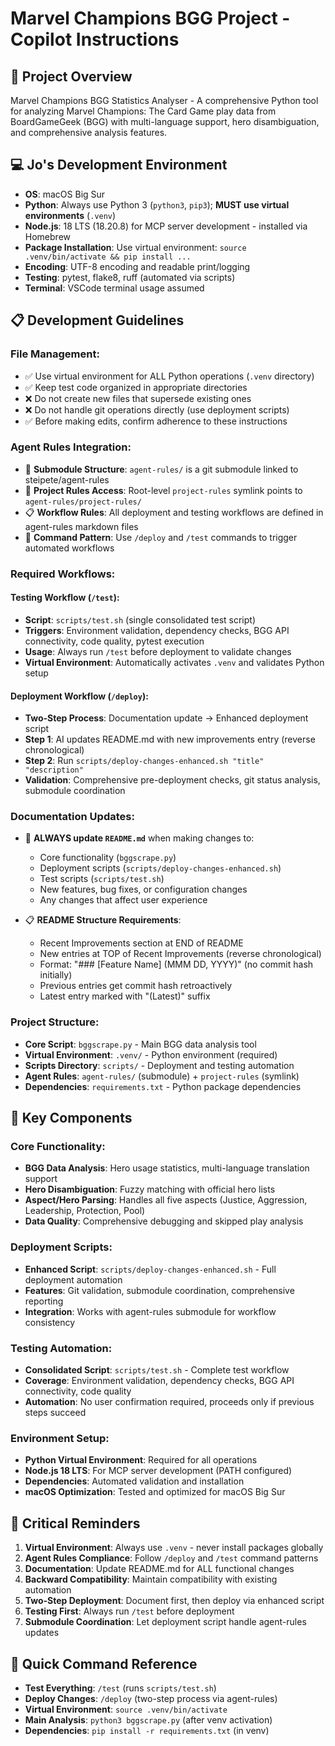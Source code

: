 # Marvel Champions BGG Project - Copilot Instructions

## 🎯 **Project Overview**
Marvel Champions BGG Statistics Analyser - A comprehensive Python tool for analyzing Marvel Champions: The Card Game play data from BoardGameGeek (BGG) with multi-language support, hero disambiguation, and comprehensive analysis features.

## 💻 **Jo's Development Environment**
- **OS**: macOS Big Sur
- **Python**: Always use Python 3 (`python3`, `pip3`); **MUST use virtual environments** (`.venv`)
- **Node.js**: 18 LTS (18.20.8) for MCP server development - installed via Homebrew
- **Package Installation**: Use virtual environment: `source .venv/bin/activate && pip install ...`
- **Encoding**: UTF-8 encoding and readable print/logging
- **Testing**: pytest, flake8, ruff (automated via scripts)
- **Terminal**: VSCode terminal usage assumed

## 📋 **Development Guidelines**

### **File Management:**
- ✅ Use virtual environment for ALL Python operations (`.venv` directory)
- ✅ Keep test code organized in appropriate directories
- ❌ Do not create new files that supersede existing ones
- ❌ Do not handle git operations directly (use deployment scripts)
- ✅ Before making edits, confirm adherence to these instructions

### **Agent Rules Integration:**
- 🔧 **Submodule Structure**: `agent-rules/` is a git submodule linked to steipete/agent-rules
- 🔗 **Project Rules Access**: Root-level `project-rules` symlink points to `agent-rules/project-rules/`
- 📋 **Workflow Rules**: All deployment and testing workflows are defined in agent-rules markdown files
- 🚀 **Command Pattern**: Use `/deploy` and `/test` commands to trigger automated workflows

### **Required Workflows:**

#### **Testing Workflow (`/test`):**
- **Script**: `scripts/test.sh` (single consolidated test script)
- **Triggers**: Environment validation, dependency checks, BGG API connectivity, code quality, pytest execution
- **Usage**: Always run `/test` before deployment to validate changes
- **Virtual Environment**: Automatically activates `.venv` and validates Python setup

#### **Deployment Workflow (`/deploy`):**
- **Two-Step Process**: Documentation update → Enhanced deployment script
- **Step 1**: AI updates README.md with new improvements entry (reverse chronological)
- **Step 2**: Run `scripts/deploy-changes-enhanced.sh "title" "description"`
- **Validation**: Comprehensive pre-deployment checks, git status analysis, submodule coordination

### **Documentation Updates:**
- 📝 **ALWAYS update `README.md`** when making changes to:
  - Core functionality (`bggscrape.py`)
  - Deployment scripts (`scripts/deploy-changes-enhanced.sh`)
  - Test scripts (`scripts/test.sh`)
  - New features, bug fixes, or configuration changes
  - Any changes that affect user experience

- 📋 **README Structure Requirements**:
  - Recent Improvements section at END of README
  - New entries at TOP of Recent Improvements (reverse chronological)
  - Format: "### [Feature Name] (MMM DD, YYYY)" (no commit hash initially)
  - Previous entries get commit hash retroactively
  - Latest entry marked with "(Latest)" suffix

### **Project Structure:**
- **Core Script**: `bggscrape.py` - Main BGG data analysis tool
- **Virtual Environment**: `.venv/` - Python environment (required)
- **Scripts Directory**: `scripts/` - Deployment and testing automation
- **Agent Rules**: `agent-rules/` (submodule) + `project-rules` (symlink)
- **Dependencies**: `requirements.txt` - Python package dependencies

## 🔧 **Key Components**

### **Core Functionality:**
- **BGG Data Analysis**: Hero usage statistics, multi-language translation support
- **Hero Disambiguation**: Fuzzy matching with official hero lists
- **Aspect/Hero Parsing**: Handles all five aspects (Justice, Aggression, Leadership, Protection, Pool)
- **Data Quality**: Comprehensive debugging and skipped play analysis

### **Deployment Scripts:**
- **Enhanced Script**: `scripts/deploy-changes-enhanced.sh` - Full deployment automation
- **Features**: Git validation, submodule coordination, comprehensive reporting
- **Integration**: Works with agent-rules submodule for workflow consistency

### **Testing Automation:**
- **Consolidated Script**: `scripts/test.sh` - Complete test workflow
- **Coverage**: Environment validation, dependency checks, BGG API connectivity, code quality
- **Automation**: No user confirmation required, proceeds only if previous steps succeed

### **Environment Setup:**
- **Python Virtual Environment**: Required for all operations
- **Node.js 18 LTS**: For MCP server development (PATH configured)
- **Dependencies**: Automated validation and installation
- **macOS Optimization**: Tested and optimized for macOS Big Sur

## 🚨 **Critical Reminders**

1. **Virtual Environment**: Always use `.venv` - never install packages globally
2. **Agent Rules Compliance**: Follow `/deploy` and `/test` command patterns
3. **Documentation**: Update README.md for ALL functional changes
4. **Backward Compatibility**: Maintain compatibility with existing automation
5. **Two-Step Deployment**: Document first, then deploy via enhanced script
6. **Testing First**: Always run `/test` before deployment
7. **Submodule Coordination**: Let deployment script handle agent-rules updates

## 🎯 **Quick Command Reference**

- **Test Everything**: `/test` (runs `scripts/test.sh`)
- **Deploy Changes**: `/deploy` (two-step process via agent-rules)
- **Virtual Environment**: `source .venv/bin/activate`
- **Main Analysis**: `python3 bggscrape.py` (after venv activation)
- **Dependencies**: `pip install -r requirements.txt` (in venv)
